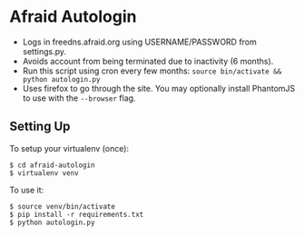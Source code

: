 # Afraid Autologin

* Logs in freedns.afraid.org using USERNAME/PASSWORD from settings.py.
* Avoids account from being terminated due to inactivity (6 months).
* Run this script using cron every few months:
	`source bin/activate && python autologin.py`
* Uses firefox to go through the site. You may optionally install PhantomJS to use with the `--browser` flag.

## Setting Up

To setup your virtualenv (once):

	$ cd afraid-autologin
	$ virtualenv venv

To use it:

	$ source venv/bin/activate
	$ pip install -r requirements.txt
	$ python autologin.py

